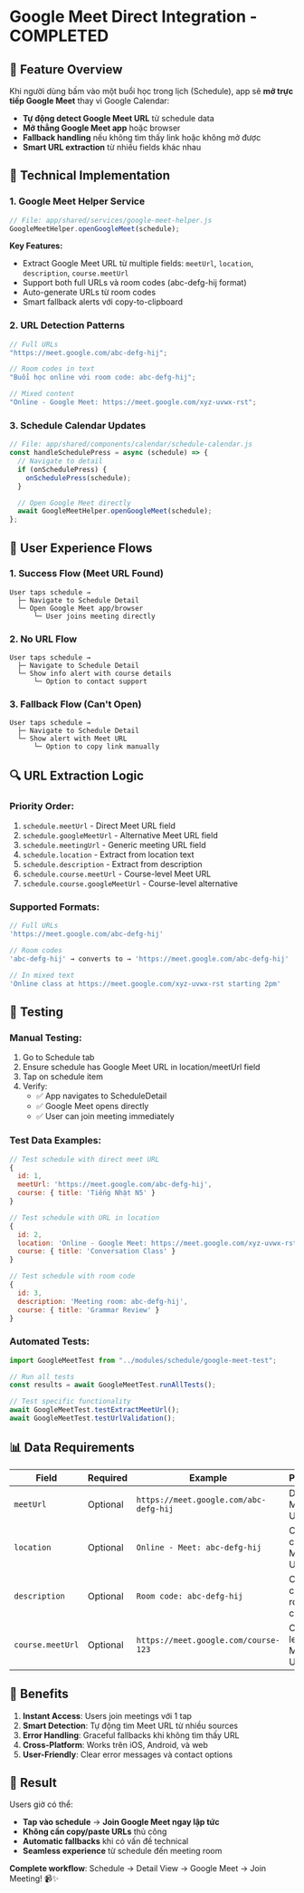 # Google Meet Direct Integration - COMPLETED

## 🎯 Feature Overview

Khi người dùng bấm vào một buổi học trong lịch (Schedule), app sẽ **mở trực tiếp Google Meet** thay vì Google Calendar:

- **Tự động detect Google Meet URL** từ schedule data
- **Mở thẳng Google Meet app** hoặc browser
- **Fallback handling** nếu không tìm thấy link hoặc không mở được
- **Smart URL extraction** từ nhiều fields khác nhau

## 🔧 Technical Implementation

### 1. **Google Meet Helper Service**

```javascript
// File: app/shared/services/google-meet-helper.js
GoogleMeetHelper.openGoogleMeet(schedule);
```

**Key Features:**

- Extract Google Meet URL từ multiple fields: `meetUrl`, `location`, `description`, `course.meetUrl`
- Support both full URLs và room codes (abc-defg-hij format)
- Auto-generate URLs từ room codes
- Smart fallback alerts với copy-to-clipboard

### 2. **URL Detection Patterns**

```javascript
// Full URLs
"https://meet.google.com/abc-defg-hij";

// Room codes in text
"Buổi học online với room code: abc-defg-hij";

// Mixed content
"Online - Google Meet: https://meet.google.com/xyz-uvwx-rst";
```

### 3. **Schedule Calendar Updates**

```javascript
// File: app/shared/components/calendar/schedule-calendar.js
const handleSchedulePress = async (schedule) => {
  // Navigate to detail
  if (onSchedulePress) {
    onSchedulePress(schedule);
  }

  // Open Google Meet directly
  await GoogleMeetHelper.openGoogleMeet(schedule);
};
```

## 📱 User Experience Flows

### 1. **Success Flow (Meet URL Found)**

```
User taps schedule →
  ├─ Navigate to Schedule Detail
  └─ Open Google Meet app/browser
      └─ User joins meeting directly
```

### 2. **No URL Flow**

```
User taps schedule →
  ├─ Navigate to Schedule Detail
  └─ Show info alert with course details
      └─ Option to contact support
```

### 3. **Fallback Flow (Can't Open)**

```
User taps schedule →
  ├─ Navigate to Schedule Detail
  └─ Show alert with Meet URL
      └─ Option to copy link manually
```

## 🔍 URL Extraction Logic

### Priority Order:

1. `schedule.meetUrl` - Direct Meet URL field
2. `schedule.googleMeetUrl` - Alternative Meet URL field
3. `schedule.meetingUrl` - Generic meeting URL field
4. `schedule.location` - Extract from location text
5. `schedule.description` - Extract from description
6. `schedule.course.meetUrl` - Course-level Meet URL
7. `schedule.course.googleMeetUrl` - Course-level alternative

### Supported Formats:

```javascript
// Full URLs
'https://meet.google.com/abc-defg-hij'

// Room codes
'abc-defg-hij' → converts to → 'https://meet.google.com/abc-defg-hij'

// In mixed text
'Online class at https://meet.google.com/xyz-uvwx-rst starting 2pm'
```

## 🧪 Testing

### Manual Testing:

1. Go to Schedule tab
2. Ensure schedule has Google Meet URL in location/meetUrl field
3. Tap on schedule item
4. Verify:
   - ✅ App navigates to ScheduleDetail
   - ✅ Google Meet opens directly
   - ✅ User can join meeting immediately

### Test Data Examples:

```javascript
// Test schedule with direct meet URL
{
  id: 1,
  meetUrl: 'https://meet.google.com/abc-defg-hij',
  course: { title: 'Tiếng Nhật N5' }
}

// Test schedule with URL in location
{
  id: 2,
  location: 'Online - Google Meet: https://meet.google.com/xyz-uvwx-rst',
  course: { title: 'Conversation Class' }
}

// Test schedule with room code
{
  id: 3,
  description: 'Meeting room: abc-defg-hij',
  course: { title: 'Grammar Review' }
}
```

### Automated Tests:

```javascript
import GoogleMeetTest from "../modules/schedule/google-meet-test";

// Run all tests
const results = await GoogleMeetTest.runAllTests();

// Test specific functionality
await GoogleMeetTest.testExtractMeetUrl();
await GoogleMeetTest.testUrlValidation();
```

## 📊 Data Requirements

| Field            | Required | Example                                | Purpose               |
| ---------------- | -------- | -------------------------------------- | --------------------- |
| `meetUrl`        | Optional | `https://meet.google.com/abc-defg-hij` | Direct Meet URL       |
| `location`       | Optional | `Online - Meet: abc-defg-hij`          | Can contain Meet URL  |
| `description`    | Optional | `Room code: abc-defg-hij`              | Can contain room code |
| `course.meetUrl` | Optional | `https://meet.google.com/course-123`   | Course-level Meet URL |

## 🚀 Benefits

1. **Instant Access**: Users join meetings với 1 tap
2. **Smart Detection**: Tự động tìm Meet URL từ nhiều sources
3. **Error Handling**: Graceful fallbacks khi không tìm thấy URL
4. **Cross-Platform**: Works trên iOS, Android, và web
5. **User-Friendly**: Clear error messages và contact options

## 🎉 Result

Users giờ có thể:

- **Tap vào schedule** → **Join Google Meet ngay lập tức**
- **Không cần copy/paste URLs** thủ công
- **Automatic fallbacks** khi có vấn đề technical
- **Seamless experience** từ schedule đến meeting room

**Complete workflow**: Schedule → Detail View → Google Meet → Join Meeting! 📹✨
